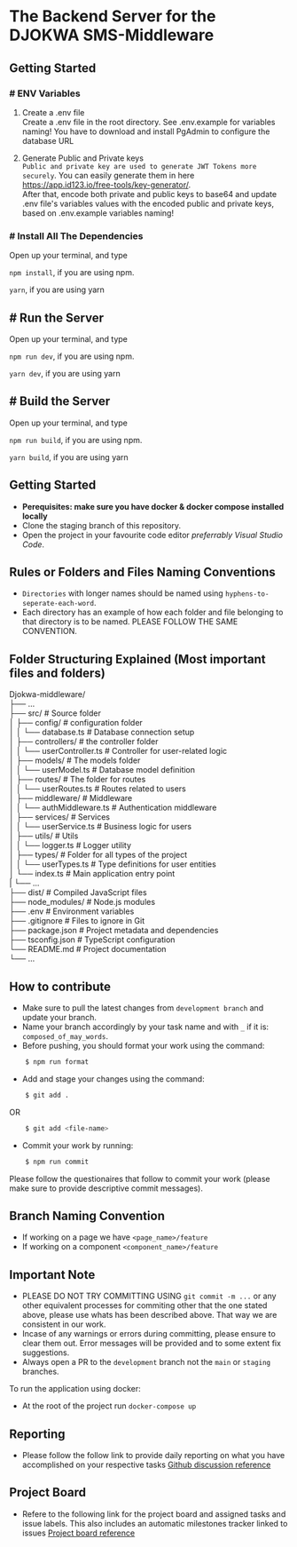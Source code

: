 # The Backend Server for the DJOKWA SMS-Middleware

## Getting Started

### # ENV Variables

1. Create a .env file <br>
   Create a .env file in the root directory. See .env.example for variables naming! You have to download and install PgAdmin to configure the database URL

2. Generate Public and Private keys <br />
   `Public and private key are used to generate JWT Tokens more securely`.
   You can easily generate them in here <br />
   https://app.id123.io/free-tools/key-generator/. <br />
   After that, encode both private and public keys to base64 and update .env file's variables values with the encoded public and private keys, based on .env.example variables naming!

### # Install All The Dependencies

Open up your terminal, and type <br >

`npm install`, if you are using npm.
<br />

`yarn`, if you are using yarn
<br />

## # Run the Server

Open up your terminal, and type <br >

`npm run dev`, if you are using npm.
<br />

`yarn dev`, if you are using yarn

## # Build the Server

Open up your terminal, and type <br >

`npm run build`, if you are using npm.
<br />

`yarn build`, if you are using yarn
<br>

## Getting Started

- **Perequisites: make sure you have docker & docker compose installed
  locally**
- Clone the staging branch of this repository.
- Open the project in your favourite code editor _preferrably Visual Studio
  Code_.

## Rules or Folders and Files Naming Conventions

- `Directories` with longer names should be named using
  `hyphens-to-seperate-each-word`.
- Each directory has an example of how each folder and file belonging to that directory is to be named. PLEASE FOLLOW THE SAME CONVENTION.

## Folder Structuring Explained (Most important files and folders)

Djokwa-middleware/ <br/>
├── ... <br/>
├── src/ # Source folder <br/>
│ ├── config/ # configuration folder <br/>
│ │ └── database.ts # Database connection setup <br/>
│ ├── controllers/ # the controller folder <br/>
│ │ └── userController.ts # Controller for user-related logic <br/>
│ ├── models/ # The models folder <br/>
│ │ └── userModel.ts # Database model definition <br/>
│ ├── routes/ # The folder for routes <br/>
│ │ └── userRoutes.ts # Routes related to users <br/>
│ ├── middleware/ # Middleware <br/>
│ │ └── authMiddleware.ts # Authentication middleware <br/>
│ ├── services/ # Services <br/>
│ │ └── userService.ts # Business logic for users <br/>
│ ├── utils/ # Utils <br/>
│ │ └── logger.ts # Logger utility <br/>
│ ├── types/ # Folder for all types of the project <br/>
│ │ └── userTypes.ts # Type definitions for user entities <br/>
│ └── index.ts # Main application entry point <br/>
| └── ... <br/>
├── dist/ # Compiled JavaScript files <br/>
├── node_modules/ # Node.js modules <br/>
├── .env # Environment variables <br/>
├── .gitignore # Files to ignore in Git <br/>
├── package.json # Project metadata and dependencies <br/>
├── tsconfig.json # TypeScript configuration <br/>
└── README.md # Project documentation <br/>
└── ... <br/>

## How to contribute

- Make sure to pull the latest changes from `development branch` and update your branch.
- Name your branch accordingly by your task name and with `_` if it is: `composed_of_may_words`.
- Before pushing, you should format your work using the command:

```bash
    $ npm run format
```

- Add and stage your changes using the command:

```bash
    $ git add .
```

OR

```bash
    $ git add <file-name>
```

- Commit your work by running:

```bash
    $ npm run commit
```

Please follow the questionaires that follow to commit your work (please make sure to provide descriptive commit messages).

## Branch Naming Convention

- If working on a page we have `<page_name>/feature`
- If working on a component `<component_name>/feature`

## Important Note

- PLEASE DO NOT TRY COMMITTING USING `git commit -m ...` or any other equivalent processes for commiting other that the one stated above, please use whats has been described above. That way we are consistent in our work.
- Incase of any warnings or errors during committing, please ensure to clear them out. Error messages will be provided and to some extent fix suggestions.
- Always open a PR to the `development` branch not the `main` or `staging` branches.

To run the application using docker:

- At the root of the project run `docker-compose up`

## Reporting

- Please follow the follow link to provide daily reporting on what you have accomplished on your respective tasks [Github discussion reference](https://github.com/orgs/OpenTek-Startup/discussions/1)

## Project Board

- Refere to the following link for the project board and assigned tasks and issue labels. This also includes an automatic milestones tracker linked to issues [Project board reference](https://github.com/orgs/OpenTek-Startup/projects/2/views/2)
